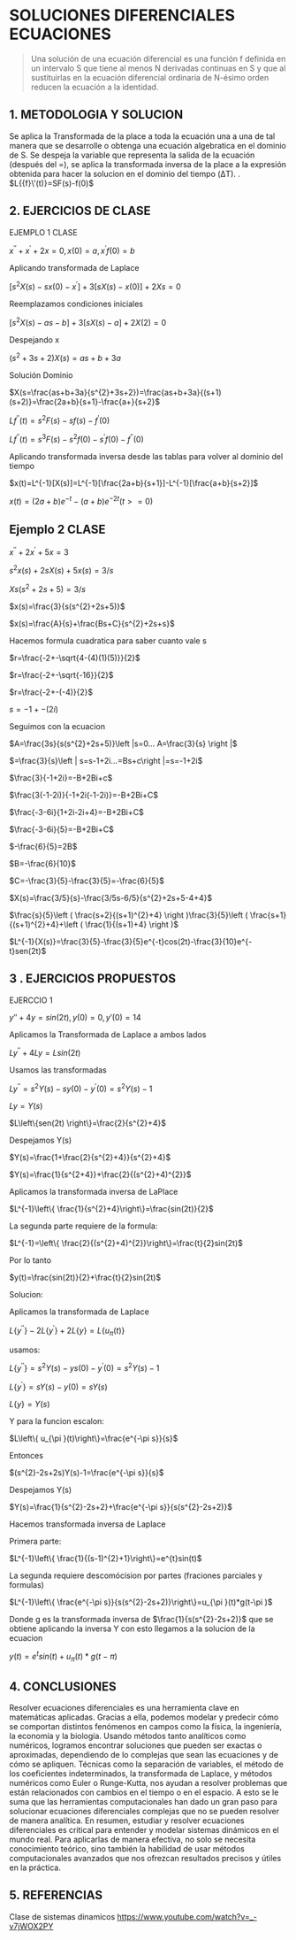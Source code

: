  # SOLUCIONES DIFERENCIALES ECUACIONES
> Una solución de una ecuación diferencial es una función f definida en un intervalo S que tiene al menos N derivadas continuas en S y que al sustituirlas en la ecuación diferencial ordinaria de N-ésimo orden reducen la ecuación a la identidad.
 ## 1. METODOLOGIA Y SOLUCION 
 Se aplica la Transformada de la place a toda la ecuación una a una de tal manera que se desarrolle o obtenga una ecuación algebratica en el dominio de S. Se despeja la variable que representa la salida de la ecuación (después del =), se aplica la transformada inversa de la place a la expresión obtenida para hacer la solucion en el dominio del tiempo (ΔT).
 .
 $L{{f}\'(t)}=SF(s)-f(0)$
 
 ## 2. EJERCICIOS DE CLASE
 
 EJEMPLO 1 CLASE
 
 $x^{''}+x^{'}+2x=0,      x(0)=a,  x^{'}f(0)=b$
 
 Aplicando transformada de Laplace
 
 $[s^{2}X(s)-sx(0)-x^{'}]+3[sX(s)-x(0)]+2Xs=0$
 
 Reemplazamos condiciones iniciales
 
 $[s^{2}X(s)-as-b]+3[sX(s)-a]+2X(2)=0$
 
 Despejando x
 
 $(s^{2}+3s+2)X(s)=as+b+3a$
 
 Solución Dominio
 
 $X(s=\frac{as+b+3a}{s^{2}+3s+2})=\frac{as+b+3a}{(s+1)(s+2)}=\frac{2a+b}{s+1}-\frac{a+}{s+2}$
 
 $L{f^{''}(t)}=s^{2}F(s)-sf(s)-f^{'}(0)$
 
 $L{f^{''}(t)}=s^{3}F(s)-s^{2}f(0)-s^{'}f(0)-f^{''}(0)$
 
 Aplicando transformada inversa  desde las tablas para volver al dominio del tiempo
 
 $x(t)=L^{-1}[X(s)]=L^{-1}[\frac{2a+b}{s+1}]-L^{-1}[\frac{a+b}{s+2}]$
 
 $x(t)=(2a+b)e^{-t}-(a+b)e^{-2t}              (t>=0)$
 
 ## Ejemplo 2 CLASE
 
 $x^{''}+2x^{'}+5x=3$
 
 $s^{2}x(s)+2sX(s)+5x(s)=3/s$
 
 $Xs(s^{2}+2s+5)=3/s$
 
 $x(s)=\frac{3}{s(s^{2}+2s+5)}$
 
 $x(s)=\frac{A}{s}+\frac{Bs+C}{s^{2}+2s+s}$
 
 Hacemos formula cuadratica para saber cuanto vale s
 
 $r=\frac{-2+-\sqrt{4-(4)(1)(5)}}{2}$
 
 $r=\frac{-2+-\sqrt{-16}}{2}$
 
 $r=\frac{-2+-(-4)}{2}$
 
 $s=-1+-(2i)$
 
 Seguimos con la ecuacion
 
 $A=\frac{3s}{s(s^{2}+2s+5)}\left |s=0...  A=\frac{3}{s} \right |$
 
 $=\frac{3}{s}\left | s=s-1+2i...=Bs+c\right |=s=-1+2i$
 
 $\frac{3}{-1+2i}=-B+2Bi+c$
 
 $\frac{3(-1-2i)}{-1+2i(-1-2i)}=-B+2Bi+C$
 
 $\frac{-3-6i}{1+2i-2i+4}=-B+2Bi+C$
 
 $\frac{-3-6i}{5}=-B+2Bi+C$
 
 $-\frac{6}{5}=2B$
 
 $B=-\frac{6}{10}$
 
 $C=-\frac{3}{5}-\frac{3}{5}=-\frac{6}{5}$
 
 $X(s)=\frac{3/5}{s}-\frac{3/5s-6/5}{s^{2}+2s+5-4+4}$
 
 $\frac{s}{5}\left ( \frac{s+2}{(s+1)^{2}+4} \right )\frac{3}{5}\left ( \frac{s+1}{(s+1)^{2}+4}+\left ( \frac{1}{(s+1)+4} \right )$
 
 $L^{-1}{X(s)}=\frac{3}{5}-\frac{3}{5}e^{-t}cos(2t)-\frac{3}{10}e^{-t}sen(2t)$
 
 ## 3 . EJERCICIOS PROPUESTOS
 
 EJERCCIO 1
 
 $y′′+4y=sin(2t),           y(0)=0,          y′(0)=14$
 
 Aplicamos la Transformada de Laplace a ambos lados
 
 $L{y^{''}}+4L{y}=L{sin(2t)}$
 
 Usamos las transformadas
 
 $L{y^{′′}}=s^{2}Y(s)−sy(0)−y^{'}(0)=s^{2}Y(s)-1$
 
 $L{y}=Y(s)$
 
 $L\left\{sen(2t) \right\}=\frac{2}{s^{2}+4}$
 
 Despejamos Y(s)
 
 $Y(s)=\frac{1+\frac{2}{s^{2}+4}}{s^{2}+4}$
 
 $Y(s)=\frac{1}{s^{2+4}}+\frac{2}{(s^{2}+4)^{2}}$
 
 Aplicamos la transformada inversa de LaPlace
 
 $L^{-1}\left\{ \frac{1}{s^{2}+4}\right\}=\frac{sin(2t)}{2}$
 
 La segunda parte requiere de la formula:
 
 $L^{-1}=\left\{ \frac{2}{(s^{2}+4)^{2}}\right\}=\frac{t}{2}sin(2t)$
 
 Por lo tanto
 
 $y(t)=\frac{sin(2t)}{2}+\frac{t}{2}sin(2t)$
 
 Solucion:
 
 Aplicamos la transformada de Laplace
 
 $L\left\{ y^{''}\right\}-2L\left\{ y^{'}\right\}+2L\left\{ y\right\}=L\left\{ u_{\pi }(t)\right\}$
 
 usamos:
 
 $L\left\{ y^{''}\right\}=s^{2}Y(s)-ys(0)-y^{'}(0)=s^{2}Y(s)-1$
 
 $L\left\{ y^{'}\right\}=sY(s)-y(0)=sY(s)$
 
 $L\left\{ y\right\}=Y(s)$
 
 Y para la funcion escalon:
 
 $L\left\{ u_{\pi }(t)\right\}=\frac{e^{-\pi s}}{s}$
 
 Entonces
 
 $(s^{2}-2s+2s)Y(s)-1=\frac{e^{-\pi s}}{s}$
 
 Despejamos Y(s)
 
 $Y(s)=\frac{1}{s^{2}-2s+2}+\frac{e^{-\pi s}}{s(s^{2}-2s+2)}$
 
 
 Hacemos transformada inversa de Laplace
 
 Primera parte:
 
 $L^{-1}\left\{ \frac{1}{(s-1)^{2}+1}\right\}=e^{t}sin(t)$
 
 
 La segunda requiere descomócision por partes (fraciones parciales y formulas)
 
 $L^{-1}\left\{ \frac{e^{-\pi s}}{s(s^{2}-2s+2)}\right\}=u_{\pi }(t)*g(t-\pi )$
 
 Donde g es la transformada inversa de $\frac{1}{s(s^{2}-2s+2)}$ que se obtiene aplicando la inversa
 Y con esto llegamos a la solucion de la ecuacion
 
 $y(t)=e^{t}sin(t)+u_{\pi }(t)*g(t-\pi )$
 
 
 ## 4. CONCLUSIONES 
 
 Resolver ecuaciones diferenciales es una herramienta clave en matemáticas aplicadas. Gracias a ella, podemos modelar y predecir cómo se comportan distintos fenómenos en campos como la física, la ingeniería, la economía y la biología. Usando métodos tanto analíticos como numéricos, logramos encontrar soluciones que pueden ser exactas o aproximadas, dependiendo de lo complejas que sean las ecuaciones y de cómo se apliquen.
 Técnicas como la separación de variables, el método de los coeficientes indeterminados, la transformada de Laplace, y métodos numéricos como Euler o Runge-Kutta, nos ayudan a resolver problemas que están relacionados con cambios en el tiempo o en el espacio. A esto se le suma que las herramientas computacionales han dado un gran paso para solucionar ecuaciones diferenciales complejas que no se pueden resolver de manera analítica.
 En resumen, estudiar y resolver ecuaciones diferenciales es critical para entender y modelar sistemas dinámicos en el mundo real. Para aplicarlas de manera efectiva, no solo se necesita conocimiento teórico, sino también la habilidad de usar métodos computacionales avanzados que nos ofrezcan resultados precisos y útiles en la práctica.
 
 ## 5. REFERENCIAS
 
 Clase de sistemas dinamicos
 https://www.youtube.com/watch?v=_-v7jWOX2PY
 
